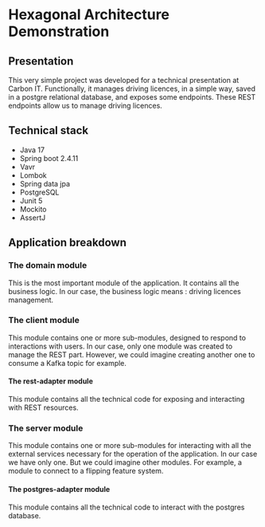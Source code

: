 # Hexagonal Architecture Demonstration

## Presentation

This very simple project was developed for a technical presentation at Carbon IT. Functionally, it manages driving
licences, in a simple way, saved in a postgre relational database, and exposes some endpoints. These REST endpoints
allow us to manage driving licences.

## Technical stack

- Java 17
- Spring boot 2.4.11
- Vavr
- Lombok
- Spring data jpa
- PostgreSQL
- Junit 5
- Mockito
- AssertJ

## Application breakdown

### The domain module

This is the most important module of the application. It contains all the business logic. In our case, the business
logic means : driving licences management.

### The client module

This module contains one or more sub-modules, designed to respond to interactions with users. In our case, only one
module was created to manage the REST part. However, we could imagine creating another one to consume a Kafka topic for
example.

#### The rest-adapter module

This module contains all the technical code for exposing and interacting with REST resources.

### The server module

This module contains one or more sub-modules for interacting with all the external services necessary for the operation
of the application. In our case we have only one. But we could imagine other modules. For example, a module to connect
to a flipping feature system.

#### The postgres-adapter module

This module contains all the technical code to interact with the postgres database.